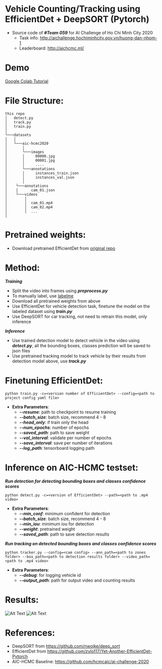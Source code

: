 # Vehicle Counting/Tracking using EfficientDet + DeepSORT (Pytorch)

- Source code of ***#Team 059*** for AI Challenge of Ho Chi Minh City 2020
  - Task info: http://aichallenge.hochiminhcity.gov.vn/huong-dan-nhom-1
  - Leaderboard: http://aichcmc.ml/

# Demo
[Google Colab Tutorial](./demo/AIC_HCMC.ipynb)

# File Structure:
```
this repo
│   detect.py
│   track.py
│   train.py
│
└───datasets  
│   │
│   └───aic-hcmc2020
│       │
│       └───images
│       │     00000.jpg
│       │     00001.jpg
│       │     ....
│       └───annotations
│       │     instances_train.json
│       │     instances_val.json
│       │
│    └───annotations
│    |      cam_01.json
│    └───videos
│        │   
│        │  cam_01.mp4
│        │  cam_02.mp4
│        │  ...
│           
```

# Pretrained weights:
- Download pretrained EfficientDet from [original repo](https://github.com/zylo117/Yet-Another-EfficientDet-Pytorch)


# Method:
***Training***
- Split the video into frames using ***preprocess.py***
- To manually label, use [labelme](https://github.com/wkentaro/labelme)
- Download all pretrained weights from above
- Use EfficientDet for vehicle detection task, finetune the model on the labeled dataset using ***train.py***
- Use DeepSORT for car tracking, not need to retrain this model, only inference

***Inference***
- Use trained detection model to detect vehicle in the video using ***detect.py***, all the bounding boxes, classes prediction will be saved to json files
- Use pretrained tracking model to track vehicle by their results from detection model above, use ***track.py*** 

# Finetuning EfficientDet:
```
python train.py -c=<version number of EfficientDet> --config=<path to project config yaml file>
```
- **Extra Parameters**:
    - ***--resume***:     path to checkpoint to resume training
    - ***--batch_size***: batch size, recommend 4 - 8
    - ***--head_only***:  if train only the head
    - ***--num_epochs***: number of epochs
    - ***--saved_path***: path to save weight
    - ***--val_interval***: validate per number of epochs
    - ***--save_interval***: save per number of iterations
    - ***--log_path***:     tensorboard logging path 

# Inference on AIC-HCMC testset:
***Run detection for detecting bounding boxes and classes confidence scores***
```
python detect.py -c=<version of EfficientDet> --path=<path to .mp4 video>
```
- **Extra Parameters**:
    - ***--min_conf***:     minimum confident for detection
    - ***--batch_size***:   batch size, recommend 4 - 8
    - ***--min_iou***:      minimum iou for detection
    - ***--weight***:       pretrained weight
    - ***--saved_path***:   path to save detection results

***Run tracking on detected bounding boxes and classes confidence scores***
```
python tracker.py --config=<cam config> --ann_path=<path to zones folder> --box_path=<path to detection results folder> --video_path=<path to .mp4 video>
```
- **Extra Parameters**:
    - ***--debug***:        for logging vehicle id
    - ***--output_path***:   path for output video and counting results
    
# Results:

![Alt Text](results/cam09demo.gif)
![Alt Text](results/cam10_demo.gif)

# References:
- DeepSORT from https://github.com/nwojke/deep_sort
- EfficientDet from https://github.com/zylo117/Yet-Another-EfficientDet-Pytorch
- AIC-HCMC Baseline: https://github.com/hcmcaic/ai-challenge-2020
